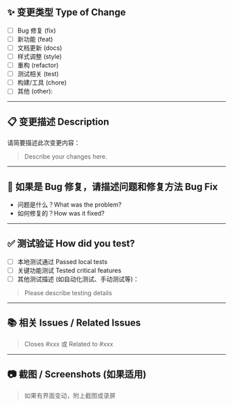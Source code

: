 ## ✨ 变更类型 Type of Change

- [ ] Bug 修复 (fix)
- [ ] 新功能 (feat)
- [ ] 文档更新 (docs)
- [ ] 样式调整 (style)
- [ ] 重构 (refactor)
- [ ] 测试相关 (test)
- [ ] 构建/工具 (chore)
- [ ] 其他 (other):

---

## 📋 变更描述 Description

请简要描述此次变更内容：
> Describe your changes here.

---

## 🐛 如果是 Bug 修复，请描述问题和修复方法 Bug Fix

- 问题是什么？What was the problem?
- 如何修复的？How was it fixed?

---

## ✅ 测试验证 How did you test?

- [ ] 本地测试通过 Passed local tests
- [ ] 关键功能测试 Tested critical features
- [ ] 其他测试描述 (如自动化测试、手动测试等)：
> Please describe testing details

---

## 📚 相关 Issues / Related Issues

> Closes #xxx 或 Related to #xxx

---

## 📷 截图 / Screenshots (如果适用)

> 如果有界面变动，附上截图或录屏
